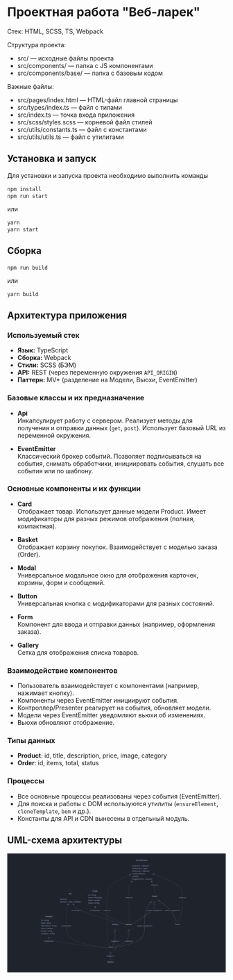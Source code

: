 # Проектная работа "Веб-ларек"

Стек: HTML, SCSS, TS, Webpack

Структура проекта:
- src/ — исходные файлы проекта
- src/components/ — папка с JS компонентами
- src/components/base/ — папка с базовым кодом

Важные файлы:
- src/pages/index.html — HTML-файл главной страницы
- src/types/index.ts — файл с типами
- src/index.ts — точка входа приложения
- src/scss/styles.scss — корневой файл стилей
- src/utils/constants.ts — файл с константами
- src/utils/utils.ts — файл с утилитами

## Установка и запуск
Для установки и запуска проекта необходимо выполнить команды

```
npm install
npm run start
```

или

```
yarn
yarn start
```
## Сборка

```
npm run build
```

или

```
yarn build
```

## Архитектура приложения

### Используемый стек

- **Язык:** TypeScript
- **Сборка:** Webpack
- **Стили:** SCSS (БЭМ)
- **API:** REST (через переменную окружения `API_ORIGIN`)
- **Паттерн:** MV* (разделение на Модели, Вьюхи, EventEmitter)

### Базовые классы и их предназначение

- **Api**  
  Инкапсулирует работу с сервером. Реализует методы для получения и отправки данных (`get`, `post`). Использует базовый URL из переменной окружения.

- **EventEmitter**  
  Классический брокер событий. Позволяет подписываться на события, снимать обработчики, инициировать события, слушать все события или по шаблону.

### Основные компоненты и их функции

- **Card**  
  Отображает товар. Использует данные модели Product. Имеет модификаторы для разных режимов отображения (полная, компактная).

- **Basket**  
  Отображает корзину покупок. Взаимодействует с моделью заказа (Order).

- **Modal**  
  Универсальное модальное окно для отображения карточек, корзины, форм и сообщений.

- **Button**  
  Универсальная кнопка с модификаторами для разных состояний.

- **Form**  
  Компонент для ввода и отправки данных (например, оформления заказа).

- **Gallery**  
  Сетка для отображения списка товаров.

### Взаимодействие компонентов

- Пользователь взаимодействует с компонентами (например, нажимает кнопку).
- Компоненты через EventEmitter инициируют события.
- Контроллер/Presenter реагирует на события, обновляет модели.
- Модели через EventEmitter уведомляют вьюхи об изменениях.
- Вьюхи обновляют отображение.

### Типы данных

- **Product**: id, title, description, price, image, category
- **Order**: id, items, total, status

### Процессы

- Все основные процессы реализованы через события (EventEmitter).
- Для поиска и работы с DOM используются утилиты (`ensureElement`, `cloneTemplate`, `bem` и др.).
- Константы для API и CDN вынесены в отдельный модуль.

## UML-схема архитектуры

![UML-схема архитектуры](src/public/uml-architecture.png)
